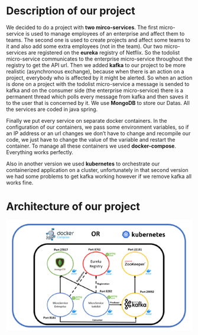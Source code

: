 # Description of our project
We decided to do a project with **two mirco-services**. The first micro-service is used to
manage employees of an enterprise and affect them to teams. The second one is used to
create projects and affect some teams to it and also add some extra employees (not in the
team). Our two micro-services are registered on the **eureka** registry of Netflix. So the todolist
micro-service communicates to the enterprise micro-service throughout the registry to get
the API url. Then we added **kafka** to our project to be more realistic (asynchronous
exchange), because when there is an action on a project, everybody who is affected by it
might be alerted. So when an action is done on a project with the todolist micro-service a
message is sended to kafka and on the consumer side (the enterprise micro-service) there is
a permanent thread which polls every message from kafka and then saves it to the user that
is concerned by it. We use **MongoDB** to store our Datas. All the services are coded in java
spring.

Finally we put every service on separate docker containers. In the configuration of our
containers, we pass some environment variables, so if an IP address or an url changes we
don’t have to change and recompile our code, we just have to change the value of the
variable and restart the container. To manage all these containers we used
**docker-compose**. Everything works perfectly.

Also in another version we used **kubernetes** to orchestrate our containerized application on
a cluster, unfortunately in that second version we had some problems to get kafka working
however if we remove kafka all works fine.

# Architecture of our project

![alt text](https://github.com/Rezouane/cloud_engineering_project/blob/main/architecture.PNG?raw=true)
